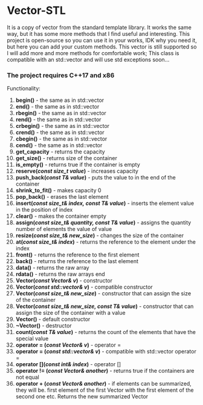 # Vector-STL
It is a copy of vector from the standard template library. It works the same way, but it has some more methods that I find useful and interesting. This project is open-source so you can use it in your works, IDK why you need it, but here you can add your custom methods. This vector is still supported so I will add more and more methods for comfortable work;
This class is compatible with an std::vector and will use std exceptions soon...
### The project requires C++17 and x86
Functionality:
1) **begin()** - the same as in std::vector
2) **end()** - the same as in std::vector
3) **rbegin()** - the same as in std::vector
4) **rend()** - the same as in std::vector
5) **crbegin()** - the same as in std::vector
6) **crend()** - the same as in std::vector
7) **cbegin()** - the same as in std::vector
8) **cend()** - the same as in std::vector
9) **get_capacity** - returns the capacity
10) **get_size()** - returns size of the container 
11) **is_empty()** - returns true if the container is empty
12) **reserve(*const size_t value*)** - increases capacity
13) **push_back(*const T& value*)** - puts the value to in the end of the container
14) **shrink_to_fit()** - makes capacity 0
15) **pop_back()** - erases the last element
16) **insert(*const size_t& index, const T& value*)** - inserts the element value in the position of index
17) **clear()** - makes the container empty
18) **assign(*const size_t& quantity, const T& value*)** - assigns the quantity number of elements the value of value
19) **resize(*const size_t& new_size*)** - changes the size of the container
20) **at(*const size_t& index*)** - returns the reference to the element under the index
21) **front()** - returns the reference to the first element
22) **back()** - returns the reference to the last element
23) **data()** - returns the raw array
24) **rdata()** -  returns the raw arrays end
25) **Vector(*const Vector& v*)** - constructor
26) **Vector(*const std::vector<T>& v*)** - compatible constructor
27) **Vector(*const size_t& new_size*)** - constructor that can assign the size of the container
28) **Vector(*const size_t& new_size, const T& value*)** - constructor that can assign the size of the container with a value
29) **Vector()** - default constructor 
30) **~Vector()** - destructor
31) **count(*const T& value*)** - returns the count of the elements that have the special value
32) **operator = (*const Vector& v*)** - operator = 
33) **operator = (*const std::vector<T>& v*)** - compatible with std::vector operator =
34) **operator [](*const int& index*)** - operator []
35) **operator != (*const Vector& another*)** - returns true if the containers are not equal
36) **operator + (*const Vector& another*)** - if elements can be summarized, they will be. first element of the first Vector with the first element of the second one etc. Returns the new summarized Vector 
